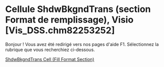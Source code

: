 
# Cellule ShdwBkgndTrans (section Format de remplissage), Visio [Vis_DSS.chm82253252]

Bonjour ! Vous avez été redirigé vers nos pages d'aide F1. Sélectionnez la rubrique que vous recherchiez ci-dessous.

[ShdwBkgndTrans Cell (Fill Format Section)](http://msdn.microsoft.com/library/85f9f0fd-7639-f9f8-dfd9-d2e1c7702d93%28Office.15%29.aspx)
